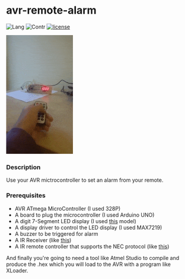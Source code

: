 # avr-remote-alarm

![Lang](https://badgen.net/badge/Language/Embedded-C/orange) ![Contr](https://badgen.net/badge/Controller/ATmega-328P/F96854) [![license](https://badgen.net/badge/licence/MIT/blue)](./LICENSE)

<img src="https://raw.githubusercontent.com/tasoskakour/avr-remote-alarm/master/demo.gif">

### Description
Use your AVR mictrocontroller to set an alarm from your remote.

### Prerequisites

- AVR ATmega MicroController (I used 328P)
- A board to plug the microcontroller (I used Arduino UNO)
- A digit 7-Segment LED display (I used [this](http://thomas.bibby.ie/wp-content/uploads/2015/10/KYX-5461AS.jpg) model)
- A display driver to control the LED display (I used MAX7219)
- A buzzer to be triggered for alarm
- A IR Receiver (like [this](https://www.modmypi.com/raspberry-pi/communication-1068/ir-infrared-1074/ir-infrared-receiver-tsop38238))
- A IR remote controller that supports the NEC protocol (like [this](https://encrypted-tbn0.gstatic.com/images?q=tbn:ANd9GcTkDIgX6B70ryKA7WtmAHMzpprQgqfT-gmI3B6vkDbIh9fFAExP))

And finally you're going to need a tool like Atmel Studio to compile and produce the .hex which you will load to the AVR with a program like XLoader.
